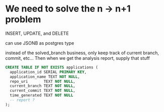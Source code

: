 # We need to solve the n -> n+1 problem

INSERT, UPDATE, and DELETE

can use JSONB as postgres type

instead of the solved_branch business, only keep track of current branch, commit, etc... Then when we get the analysis report, supply that stuff

```sql
CREATE TABLE IF NOT EXISTS applications (
  application_id SERIAL PRIMARY KEY,
  application_name TEXT NOT NULL,
  repo_uri       TEXT NOT NULL,
  current_branch TEXT NOT NULL,
  current_commit TEXT NOT NULL,
  time_generated TEXT NOT NULL
  -- report ?
);

```
